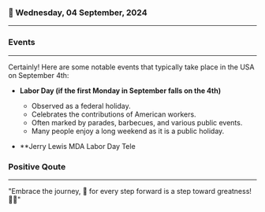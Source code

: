 ### 📅 Wednesday, 04 September, 2024
------
### Events
------
Certainly! Here are some notable events that typically take place in the USA on September 4th:

- **Labor Day (if the first Monday in September falls on the 4th)**
  - Observed as a federal holiday.
  - Celebrates the contributions of American workers.
  - Often marked by parades, barbecues, and various public events.
  - Many people enjoy a long weekend as it is a public holiday.
  
- **Jerry Lewis MDA Labor Day Tele
### Positive Qoute
------
"Embrace the journey, 🌟 for every step forward is a step toward greatness! 🚀✨"
